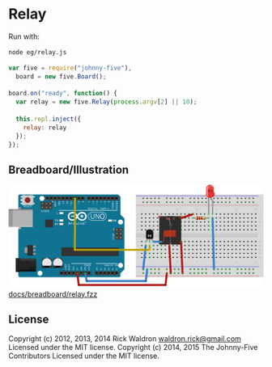 <!--remove-start-->
# Relay

Run with:
```bash
node eg/relay.js
```
<!--remove-end-->

```javascript
var five = require("johnny-five"),
  board = new five.Board();

board.on("ready", function() {
  var relay = new five.Relay(process.argv[2] || 10);

  this.repl.inject({
    relay: relay
  });
});

```


## Breadboard/Illustration


![docs/breadboard/relay.png](breadboard/relay.png)
[docs/breadboard/relay.fzz](breadboard/relay.fzz)




<!--remove-start-->
## License
Copyright (c) 2012, 2013, 2014 Rick Waldron <waldron.rick@gmail.com>
Licensed under the MIT license.
Copyright (c) 2014, 2015 The Johnny-Five Contributors
Licensed under the MIT license.
<!--remove-end-->
